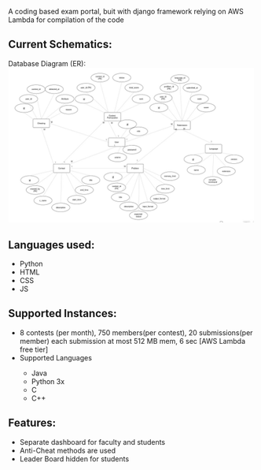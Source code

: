 A coding based exam portal, buit with django framework relying on AWS Lambda for compilation of the code 

## Current Schematics:

Database Diagram (ER):
<br>
<img src="/src/er.jpeg" width=500>

<h2>Languages used:</h2>
<ul>
  <li>Python</li>
  <li>HTML</li>
  <li>CSS</li>
  <li>JS</li>
</ul>

<h2>Supported Instances:</h2>
<ul>
  <li>8 contests (per month), 750 members(per contest), 20 submissions(per member)
each submission at most 512 MB mem, 6 sec [AWS Lambda free tier]</li>
  <li>Supported Languages</li>
  <ul>
    <li>Java</li>
    <li>Python 3x</li>
    <li>C</li>
    <li>C++</li>
  </ul>
  
</ul>

<h2>Features:</h2>
<ul>
  <li>Separate dashboard for faculty and students</li>
  <li>Anti-Cheat methods are used</li>
  <li>Leader Board hidden for students</li>
</ul>
